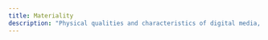 ```yaml
---
title: Materiality
description: "Physical qualities and characteristics of digital media, emphasizing the importance of the medium itself in the creation and interpretation of texts"
---
```

